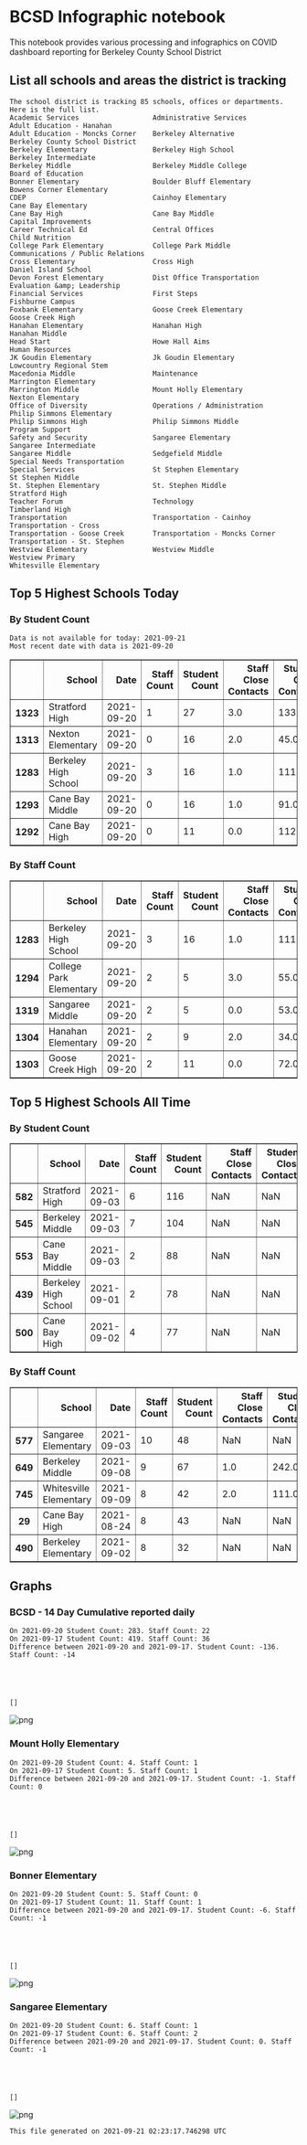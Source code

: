 # BCSD Infographic notebook
This notebook provides various processing and infographics on COVID dashboard reporting for Berkeley County School District

## List all schools and areas the district is tracking

    The school district is tracking 85 schools, offices or departments.
    Here is the full list.
    Academic Services                  Administrative Services            Adult Education - Hanahan       
    Adult Education - Moncks Corner    Berkeley Alternative               Berkeley County School District 
    Berkeley Elementary                Berkeley High School               Berkeley Intermediate           
    Berkeley Middle                    Berkeley Middle College            Board of Education              
    Bonner Elementary                  Boulder Bluff Elementary           Bowens Corner Elementary        
    CDEP                               Cainhoy Elementary                 Cane Bay Elementary             
    Cane Bay High                      Cane Bay Middle                    Capital Improvements            
    Career Technical Ed                Central Offices                    Child Nutrition                 
    College Park Elementary            College Park Middle                Communications / Public Relations
    Cross Elementary                   Cross High                         Daniel Island School            
    Devon Forest Elementary            Dist Office Transportation         Evaluation &amp; Leadership         
    Financial Services                 First Steps                        Fishburne Campus                
    Foxbank Elementary                 Goose Creek Elementary             Goose Creek High                
    Hanahan Elementary                 Hanahan High                       Hanahan Middle                  
    Head Start                         Howe Hall Aims                     Human Resources                 
    JK Goudin Elementary               Jk Goudin Elementary               Lowcountry Regional Stem        
    Macedonia Middle                   Maintenance                        Marrington Elementary           
    Marrington Middle                  Mount Holly Elementary             Nexton Elementary               
    Office of Diversity                Operations / Administration        Philip Simmons Elementary       
    Philip Simmons High                Philip Simmons Middle              Program Support                 
    Safety and Security                Sangaree Elementary                Sangaree Intermediate           
    Sangaree Middle                    Sedgefield Middle                  Special Needs Transportation    
    Special Services                   St Stephen Elementary              St Stephen Middle               
    St. Stephen Elementary             St. Stephen Middle                 Stratford High                  
    Teacher Forum                      Technology                         Timberland High                 
    Transportation                     Transportation - Cainhoy           Transportation - Cross          
    Transportation - Goose Creek       Transportation - Moncks Corner     Transportation - St. Stephen    
    Westview Elementary                Westview Middle                    Westview Primary                
    Whitesville Elementary             

## Top 5 Highest Schools Today

###  By Student Count

    Data is not available for today: 2021-09-21
    Most recent date with data is 2021-09-20





<div>
<table border="1" class="dataframe">
<thead>
<tr style="text-align: right;">
<th></th>
<th>School</th>
<th>Date</th>
<th>Staff Count</th>
<th>Student Count</th>
<th>Staff Close Contacts</th>
<th>Student Close Contacts</th>
</tr>
</thead>
<tbody>
<tr>
<th>1323</th>
<td>Stratford High</td>
<td>2021-09-20</td>
<td>1</td>
<td>27</td>
<td>3.0</td>
<td>133.0</td>
</tr>
<tr>
<th>1313</th>
<td>Nexton Elementary</td>
<td>2021-09-20</td>
<td>0</td>
<td>16</td>
<td>2.0</td>
<td>45.0</td>
</tr>
<tr>
<th>1283</th>
<td>Berkeley High School</td>
<td>2021-09-20</td>
<td>3</td>
<td>16</td>
<td>1.0</td>
<td>111.0</td>
</tr>
<tr>
<th>1293</th>
<td>Cane Bay Middle</td>
<td>2021-09-20</td>
<td>0</td>
<td>16</td>
<td>1.0</td>
<td>91.0</td>
</tr>
<tr>
<th>1292</th>
<td>Cane Bay High</td>
<td>2021-09-20</td>
<td>0</td>
<td>11</td>
<td>0.0</td>
<td>112.0</td>
</tr>
</tbody>
</table>
</div>



### By Staff Count




<div>
<table border="1" class="dataframe">
<thead>
<tr style="text-align: right;">
<th></th>
<th>School</th>
<th>Date</th>
<th>Staff Count</th>
<th>Student Count</th>
<th>Staff Close Contacts</th>
<th>Student Close Contacts</th>
</tr>
</thead>
<tbody>
<tr>
<th>1283</th>
<td>Berkeley High School</td>
<td>2021-09-20</td>
<td>3</td>
<td>16</td>
<td>1.0</td>
<td>111.0</td>
</tr>
<tr>
<th>1294</th>
<td>College Park Elementary</td>
<td>2021-09-20</td>
<td>2</td>
<td>5</td>
<td>3.0</td>
<td>55.0</td>
</tr>
<tr>
<th>1319</th>
<td>Sangaree Middle</td>
<td>2021-09-20</td>
<td>2</td>
<td>5</td>
<td>0.0</td>
<td>53.0</td>
</tr>
<tr>
<th>1304</th>
<td>Hanahan Elementary</td>
<td>2021-09-20</td>
<td>2</td>
<td>9</td>
<td>2.0</td>
<td>34.0</td>
</tr>
<tr>
<th>1303</th>
<td>Goose Creek High</td>
<td>2021-09-20</td>
<td>2</td>
<td>11</td>
<td>0.0</td>
<td>72.0</td>
</tr>
</tbody>
</table>
</div>



## Top 5 Highest Schools All Time

###  By Student Count




<div>
<table border="1" class="dataframe">
<thead>
<tr style="text-align: right;">
<th></th>
<th>School</th>
<th>Date</th>
<th>Staff Count</th>
<th>Student Count</th>
<th>Staff Close Contacts</th>
<th>Student Close Contacts</th>
</tr>
</thead>
<tbody>
<tr>
<th>582</th>
<td>Stratford High</td>
<td>2021-09-03</td>
<td>6</td>
<td>116</td>
<td>NaN</td>
<td>NaN</td>
</tr>
<tr>
<th>545</th>
<td>Berkeley Middle</td>
<td>2021-09-03</td>
<td>7</td>
<td>104</td>
<td>NaN</td>
<td>NaN</td>
</tr>
<tr>
<th>553</th>
<td>Cane Bay Middle</td>
<td>2021-09-03</td>
<td>2</td>
<td>88</td>
<td>NaN</td>
<td>NaN</td>
</tr>
<tr>
<th>439</th>
<td>Berkeley High School</td>
<td>2021-09-01</td>
<td>2</td>
<td>78</td>
<td>NaN</td>
<td>NaN</td>
</tr>
<tr>
<th>500</th>
<td>Cane Bay High</td>
<td>2021-09-02</td>
<td>4</td>
<td>77</td>
<td>NaN</td>
<td>NaN</td>
</tr>
</tbody>
</table>
</div>



### By Staff Count




<div>
<table border="1" class="dataframe">
<thead>
<tr style="text-align: right;">
<th></th>
<th>School</th>
<th>Date</th>
<th>Staff Count</th>
<th>Student Count</th>
<th>Staff Close Contacts</th>
<th>Student Close Contacts</th>
</tr>
</thead>
<tbody>
<tr>
<th>577</th>
<td>Sangaree Elementary</td>
<td>2021-09-03</td>
<td>10</td>
<td>48</td>
<td>NaN</td>
<td>NaN</td>
</tr>
<tr>
<th>649</th>
<td>Berkeley Middle</td>
<td>2021-09-08</td>
<td>9</td>
<td>67</td>
<td>1.0</td>
<td>242.0</td>
</tr>
<tr>
<th>745</th>
<td>Whitesville Elementary</td>
<td>2021-09-09</td>
<td>8</td>
<td>42</td>
<td>2.0</td>
<td>111.0</td>
</tr>
<tr>
<th>29</th>
<td>Cane Bay High</td>
<td>2021-08-24</td>
<td>8</td>
<td>43</td>
<td>NaN</td>
<td>NaN</td>
</tr>
<tr>
<th>490</th>
<td>Berkeley Elementary</td>
<td>2021-09-02</td>
<td>8</td>
<td>32</td>
<td>NaN</td>
<td>NaN</td>
</tr>
</tbody>
</table>
</div>



## Graphs

### BCSD - 14 Day Cumulative reported daily

    On 2021-09-20 Student Count: 283. Staff Count: 22
    On 2021-09-17 Student Count: 419. Staff Count: 36
    Difference between 2021-09-20 and 2021-09-17. Student Count: -136. Staff Count: -14





    []




    
![png](report_files/report_17_2.png)
    


### Mount Holly Elementary

    On 2021-09-20 Student Count: 4. Staff Count: 1
    On 2021-09-17 Student Count: 5. Staff Count: 1
    Difference between 2021-09-20 and 2021-09-17. Student Count: -1. Staff Count: 0





    []




    
![png](report_files/report_19_2.png)
    


### Bonner Elementary

    On 2021-09-20 Student Count: 5. Staff Count: 0
    On 2021-09-17 Student Count: 11. Staff Count: 1
    Difference between 2021-09-20 and 2021-09-17. Student Count: -6. Staff Count: -1





    []




    
![png](report_files/report_21_2.png)
    


### Sangaree Elementary

    On 2021-09-20 Student Count: 6. Staff Count: 1
    On 2021-09-17 Student Count: 6. Staff Count: 2
    Difference between 2021-09-20 and 2021-09-17. Student Count: 0. Staff Count: -1





    []




    
![png](report_files/report_23_2.png)
    


    This file generated on 2021-09-21 02:23:17.746298 UTC



